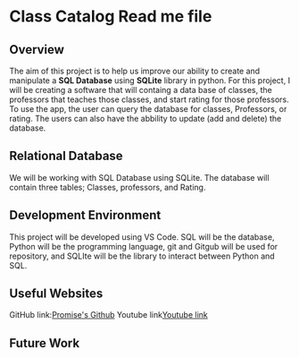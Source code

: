 # Class Catalog Read me file

## **Overview**

The aim of this project is to help us improve our ability to create and manipulate a **SQL Database** using **SQLite** library in python. For this project, I will be creating a software that will containg a data base of classes, the professors that teaches those classes, and start rating for those professors. To use the app, the user can query the database for classes, Professors, or rating. The users can also have the abbility to update (add and delete) the database.

## **Relational Database**

We will be working with SQL Database using SQLite. The database will contain three tables; Classes, professors, and Rating.

## **Development Environment**

This project will be developed using VS Code. SQL will be the database, Python will be the programming language, git and Gitgub will be used for repository, and SQLIte will be the library to interact between Python and SQL.

## **Useful Websites**
GitHub link:[Promise's Github](https://github.com/PromiseGithub/ClassCatalog.git)
Youtube link[Youtube link](link)

## **Future Work**
